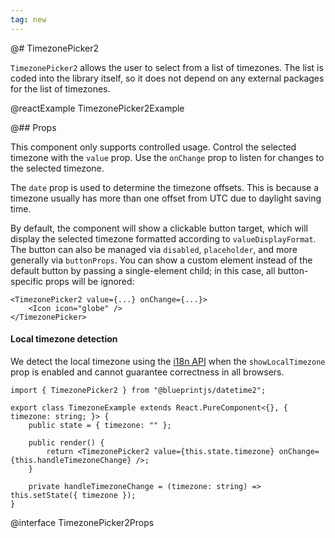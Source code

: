 ```yaml
---
tag: new
---
```


@# TimezonePicker2

`TimezonePicker2` allows the user to select from a list of timezones. The list is coded into the library itself, so it does not depend on any external packages for the list of timezones.

@reactExample TimezonePicker2Example

@## Props

This component only supports controlled usage.
Control the selected timezone with the `value` prop.
Use the `onChange` prop to listen for changes to the selected timezone.

The `date` prop is used to determine the timezone offsets.
This is because a timezone usually has more than one offset from UTC due to daylight saving time.

By default, the component will show a clickable button target,
which will display the selected timezone formatted according to `valueDisplayFormat`.
The button can also be managed via `disabled`, `placeholder`, and more generally via `buttonProps`.
You can show a custom element instead of the default button by passing a single-element child; in this case,
all button-specific props will be ignored:

```tsx
<TimezonePicker2 value={...} onChange={...}>
    <Icon icon="globe" />
</TimezonePicker>
```

<div class="@ns-callout @ns-intent-warning @ns-icon-warning-sign">
    <h4 class="@ns-heading">Local timezone detection</h4>

We detect the local timezone using the
[i18n API](https://developer.mozilla.org/en-US/docs/Web/JavaScript/Reference/Global_Objects/DateTimeFormat/resolvedOptions)
when the `showLocalTimezone` prop is enabled and cannot guarantee correctness
in all browsers.
</div>

```tsx
import { TimezonePicker2 } from "@blueprintjs/datetime2";

export class TimezoneExample extends React.PureComponent<{}, { timezone: string; }> {
    public state = { timezone: "" };

    public render() {
        return <TimezonePicker2 value={this.state.timezone} onChange={this.handleTimezoneChange} />;
    }

    private handleTimezoneChange = (timezone: string) => this.setState({ timezone });
}
```

@interface TimezonePicker2Props
